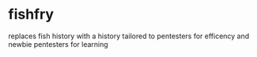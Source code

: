 # fishfry
replaces fish history with a history tailored to pentesters for efficency and newbie pentesters for learning
